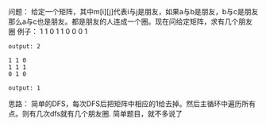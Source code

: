 问题：
    给定一个矩阵，其中m[i][j]代表i与j是朋友，如果a与b是朋友，b与c是朋友
    那么a与c也是朋友。都是朋友的人连成一个圈。现在问给定矩阵，求有几个朋友圈
    例子：
    1 1 0
    1 1 0
    0 0 1

    output: 2

    1 1 0
    1 1 1
    0 1 0

    output: 1

思路：
    简单的DFS，每次DFS后把矩阵中相应的1给去掉。然后主循环中遍历所有点。则有几次dfs就有几个朋友圈.
    简单题目，就不多说了
